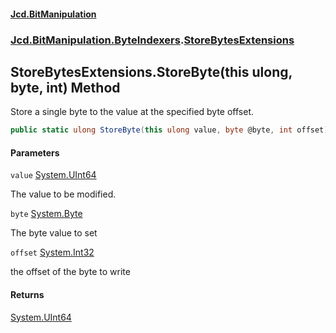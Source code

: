 #### [Jcd.BitManipulation](index.md 'index')
### [Jcd.BitManipulation.ByteIndexers](Jcd.BitManipulation.ByteIndexers.md 'Jcd.BitManipulation.ByteIndexers').[StoreBytesExtensions](Jcd.BitManipulation.ByteIndexers.StoreBytesExtensions.md 'Jcd.BitManipulation.ByteIndexers.StoreBytesExtensions')

## StoreBytesExtensions.StoreByte(this ulong, byte, int) Method

Store a single byte to the value at the specified byte offset.

```csharp
public static ulong StoreByte(this ulong value, byte @byte, int offset);
```
#### Parameters

<a name='Jcd.BitManipulation.ByteIndexers.StoreBytesExtensions.StoreByte(thisulong,byte,int).value'></a>

`value` [System.UInt64](https://docs.microsoft.com/en-us/dotnet/api/System.UInt64 'System.UInt64')

The value to be modified.

<a name='Jcd.BitManipulation.ByteIndexers.StoreBytesExtensions.StoreByte(thisulong,byte,int).byte'></a>

`byte` [System.Byte](https://docs.microsoft.com/en-us/dotnet/api/System.Byte 'System.Byte')

The byte value to set

<a name='Jcd.BitManipulation.ByteIndexers.StoreBytesExtensions.StoreByte(thisulong,byte,int).offset'></a>

`offset` [System.Int32](https://docs.microsoft.com/en-us/dotnet/api/System.Int32 'System.Int32')

the offset of the byte to write

#### Returns
[System.UInt64](https://docs.microsoft.com/en-us/dotnet/api/System.UInt64 'System.UInt64')
